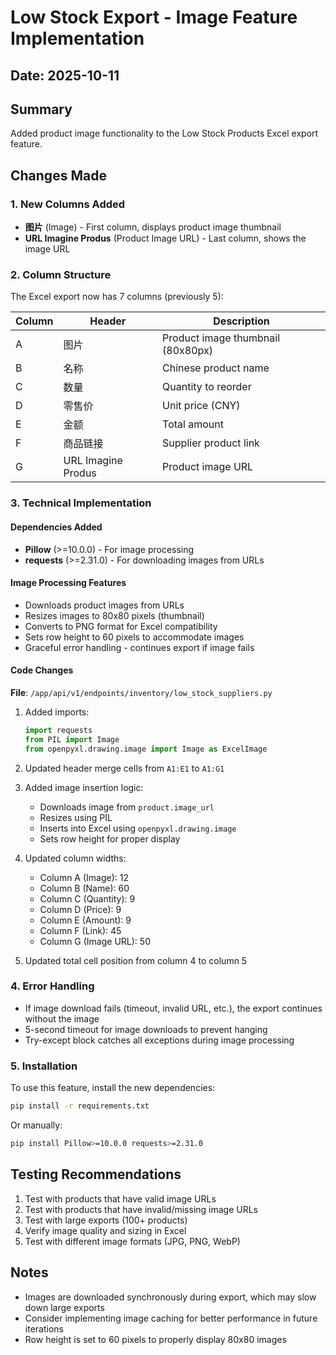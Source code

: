 # Low Stock Export - Image Feature Implementation

## Date: 2025-10-11

## Summary
Added product image functionality to the Low Stock Products Excel export feature.

## Changes Made

### 1. New Columns Added
- **图片** (Image) - First column, displays product image thumbnail
- **URL Imagine Produs** (Product Image URL) - Last column, shows the image URL

### 2. Column Structure
The Excel export now has 7 columns (previously 5):

| Column | Header | Description |
|--------|--------|-------------|
| A | 图片 | Product image thumbnail (80x80px) |
| B | 名称 | Chinese product name |
| C | 数量 | Quantity to reorder |
| D | 零售价 | Unit price (CNY) |
| E | 金额 | Total amount |
| F | 商品链接 | Supplier product link |
| G | URL Imagine Produs | Product image URL |

### 3. Technical Implementation

#### Dependencies Added
- **Pillow** (>=10.0.0) - For image processing
- **requests** (>=2.31.0) - For downloading images from URLs

#### Image Processing Features
- Downloads product images from URLs
- Resizes images to 80x80 pixels (thumbnail)
- Converts to PNG format for Excel compatibility
- Sets row height to 60 pixels to accommodate images
- Graceful error handling - continues export if image fails

#### Code Changes
**File**: `/app/api/v1/endpoints/inventory/low_stock_suppliers.py`

1. Added imports:
   ```python
   import requests
   from PIL import Image
   from openpyxl.drawing.image import Image as ExcelImage
   ```

2. Updated header merge cells from `A1:E1` to `A1:G1`

3. Added image insertion logic:
   - Downloads image from `product.image_url`
   - Resizes using PIL
   - Inserts into Excel using `openpyxl.drawing.image`
   - Sets row height for proper display

4. Updated column widths:
   - Column A (Image): 12
   - Column B (Name): 60
   - Column C (Quantity): 9
   - Column D (Price): 9
   - Column E (Amount): 9
   - Column F (Link): 45
   - Column G (Image URL): 50

5. Updated total cell position from column 4 to column 5

### 4. Error Handling
- If image download fails (timeout, invalid URL, etc.), the export continues without the image
- 5-second timeout for image downloads to prevent hanging
- Try-except block catches all exceptions during image processing

### 5. Installation
To use this feature, install the new dependencies:
```bash
pip install -r requirements.txt
```

Or manually:
```bash
pip install Pillow>=10.0.0 requests>=2.31.0
```

## Testing Recommendations
1. Test with products that have valid image URLs
2. Test with products that have invalid/missing image URLs
3. Test with large exports (100+ products)
4. Verify image quality and sizing in Excel
5. Test with different image formats (JPG, PNG, WebP)

## Notes
- Images are downloaded synchronously during export, which may slow down large exports
- Consider implementing image caching for better performance in future iterations
- Row height is set to 60 pixels to properly display 80x80 images
